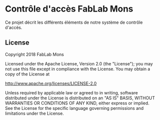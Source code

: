 # Contrôle d'accès FabLab Mons

Ce projet décrit les différents éléments de notre système de contrôle d'accès.

## License

Copyright 2018 FabLab Mons

Licensed under the Apache License, Version 2.0 (the "License");
you may not use this file except in compliance with the License.
You may obtain a copy of the License at

   http://www.apache.org/licenses/LICENSE-2.0

Unless required by applicable law or agreed to in writing, software
distributed under the License is distributed on an "AS IS" BASIS,
WITHOUT WARRANTIES OR CONDITIONS OF ANY KIND, either express or implied.
See the License for the specific language governing permissions and
limitations under the License.

